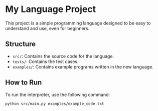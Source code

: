 # My Language Project

This project is a simple programming language designed to be easy to understand and use, even for beginners.

## Structure

- `src/`: Contains the source code for the language.
- `tests/`: Contains the test cases.
- `examples/`: Contains example programs written in the new language.

## How to Run

To run the interpreter, use the following command:

```sh
python src/main.py examples/example_code.txt
